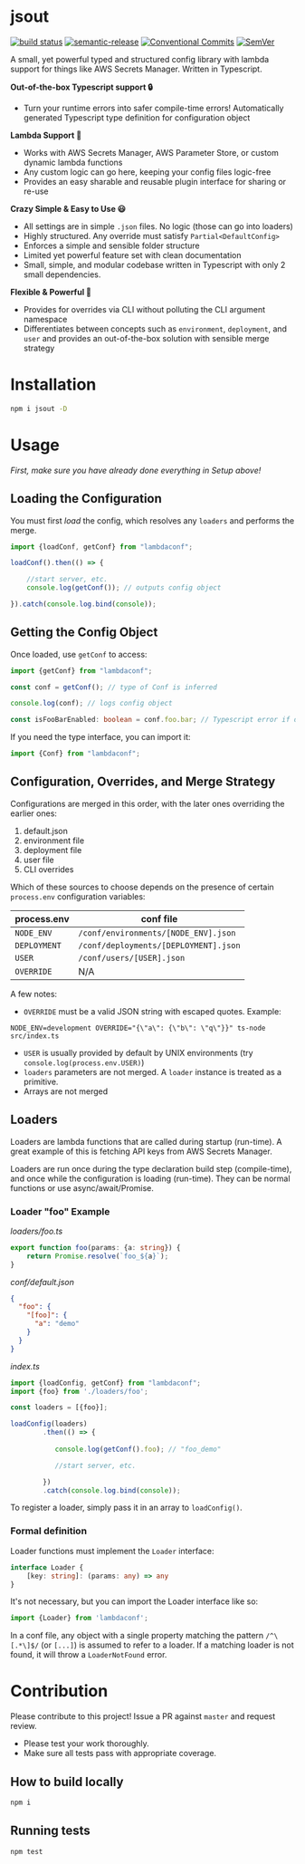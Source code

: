 # jsout

[![build status](https://github.com/mhweiner/jsout/actions/workflows/workflow.yml/badge.svg)](https://github.com/mhweiner/jsout/actions)
[![semantic-release](https://img.shields.io/badge/semantic--release-e10079?logo=semantic-release)](https://github.com/semantic-release/semantic-release)
[![Conventional Commits](https://img.shields.io/badge/Conventional%20Commits-1.0.0-yellow.svg)](https://conventionalcommits.org)
[![SemVer](https://img.shields.io/badge/SemVer-2.0.0-blue)]()

A small, yet powerful typed and structured config library with lambda support for things like AWS Secrets Manager. Written in Typescript.

**Out-of-the-box Typescript support 🔒**
- Turn your runtime errors into safer compile-time errors! Automatically generated Typescript type definition for configuration object

**Lambda Support 🤖**
- Works with AWS Secrets Manager, AWS Parameter Store, or custom dynamic lambda functions
- Any custom logic can go here, keeping your config files logic-free
- Provides an easy sharable and reusable plugin interface for sharing or re-use

**Crazy Simple & Easy to Use 😃**
- All settings are in simple `.json` files. No logic (those can go into loaders)
- Highly structured. Any override must satisfy `Partial<DefaultConfig>`
- Enforces a simple and sensible folder structure
- Limited yet powerful feature set with clean documentation
- Small, simple, and modular codebase written in Typescript with only 2 small dependencies.

**Flexible & Powerful 💪**
- Provides for overrides via CLI without polluting the CLI argument namespace
- Differentiates between concepts such as `environment`, `deployment`, and `user` and provides an out-of-the-box
  solution with sensible merge strategy

# Installation

```bash
npm i jsout -D
```
 
# Usage

_First, make sure you have already done everything in Setup above!_

## Loading the Configuration

You must first *load* the config, which resolves any `loaders` and performs the merge.

```typescript
import {loadConf, getConf} from "lambdaconf";

loadConf().then(() => {

    //start server, etc.
    console.log(getConf()); // outputs config object

}).catch(console.log.bind(console));
```

## Getting the Config Object

Once loaded, use `getConf` to access:

```typescript
import {getConf} from "lambdaconf";

const conf = getConf(); // type of Conf is inferred

console.log(conf); // logs config object

const isFooBarEnabled: boolean = conf.foo.bar; // Typescript error if does not exist or type mismatch
```

If you need the type interface, you can import it:

```typescript
import {Conf} from "lambdaconf";
```

## Configuration, Overrides, and Merge Strategy

Configurations are merged in this order, with the later ones overriding the earlier ones:
 
1. default.json
2. environment file
3. deployment file
4. user file
5. CLI overrides

Which of these sources to choose depends on the presence of certain `process.env` configuration variables:

| **process.env**     | **conf file**                         |
| ------------------- | --------------------------------------|
| `NODE_ENV`          | `/conf/environments/[NODE_ENV].json`  |
| `DEPLOYMENT`        | `/conf/deployments/[DEPLOYMENT].json` |
| `USER`              | `/conf/users/[USER].json`             |
| `OVERRIDE`          | N/A                                   |

A few notes:

- `OVERRIDE` must be a valid JSON string with escaped quotes. Example:

```shell script
NODE_ENV=development OVERRIDE="{\"a\": {\"b\": \"q\"}}" ts-node src/index.ts
```

- `USER` is usually provided by default by UNIX environments (try `console.log(process.env.USER)`)
- `loaders` parameters are not merged. A `loader` instance is treated as a primitive. 
- Arrays are not merged

## Loaders

Loaders are lambda functions that are called during startup (run-time). A great example of this is fetching API keys from AWS Secrets Manager.

Loaders are run once during the type declaration build step (compile-time), and once while the configuration is loading (run-time). They can be normal functions or use async/await/Promise.

### Loader "foo" Example

_loaders/foo.ts_
```typescript
export function foo(params: {a: string}) {
    return Promise.resolve(`foo_${a}`);
}
```

_conf/default.json_
```json
{
  "foo": {
    "[foo]": {
      "a": "demo"
    }   
  }
}
```
_index.ts_

```typescript
import {loadConfig, getConf} from "lambdaconf";
import {foo} from './loaders/foo';

const loaders = [{foo}];

loadConfig(loaders)
        .then(() => {
           
           console.log(getConf().foo); // "foo_demo"

           //start server, etc.

        })
        .catch(console.log.bind(console));
```

To register a loader, simply pass it in an array to `loadConfig()`.

### Formal definition

Loader functions must implement the `Loader` interface:

```typescript
interface Loader {
    [key: string]: (params: any) => any
}
```

It's not necessary, but you can import the Loader interface like so:

```typescript
import {Loader} from 'lambdaconf';
```

In a conf file, any object with a single property matching the pattern `/^\[.*\]$/` (or `[...]`) is assumed to refer to a loader. If a matching loader is not found, it will throw a `LoaderNotFound` error.



# Contribution

Please contribute to this project! Issue a PR against `master` and request review. 

- Please test your work thoroughly.
- Make sure all tests pass with appropriate coverage.

## How to build locally

```bash
npm i
```

## Running tests

```shell script
npm test
```
